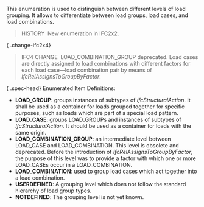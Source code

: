 This enumeration is used to distinguish between different levels of load grouping. It allows to differentiate between load groups, load cases, and load combinations.

> HISTORY&nbsp; New enumeration in IFC2x2.

{ .change-ifc2x4}
> IFC4 CHANGE&nbsp; LOAD_COMBINATION_GROUP deprecated. Load cases are directly assigned to load combinations with different factors for each load case&mdash;load combination pair by means of _IfcRelAssignsToGroupByFactor_.

{ .spec-head}
Enumerated Item Definitions:

* **LOAD_GROUP**: groups instances of subtypes of _IfcStructuralAction_. It shall be used as a container for loads grouped together for specific purposes, such as loads which are part of a special load pattern.
* **LOAD_CASE**: groups LOAD_GROUPs and instances of subtypes of _IfcStructuralAction_. It should be used as a container for loads with the same origin.
* **LOAD_COMBINATION_GROUP**: an intermediate level between LOAD_CASE and LOAD_COMBINATION. This level is obsolete and deprecated. Before the introduction of _IfcRelAssignsToGroupByFactor_, the purpose of this level was to provide a factor with which one or more LOAD_CASEs occur in a LOAD_COMBINATION. 
* **LOAD_COMBINATION**: used to group load cases which act together into a load combination.
* **USERDEFINED**: A grouping level which does not follow the standard hierarchy of load group types.
* **NOTDEFINED**: The grouping level is not yet known.